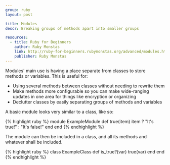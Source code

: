 ```yaml
---
group: ruby
layout: post

title: Modules
descr: Breaking groups of methods apart into smaller groups

resources:
  - title: Ruby for Beginners
    author: Ruby Monstas
    link: http://ruby-for-beginners.rubymonstas.org/advanced/modules.html
    publisher: Ruby Monstas
---
```


Modules' main use is having a place separate from classes to store methods or variables. This is useful for:

* Using several methods between classes without needing to rewrite them
* Make methods more configurable so you can make wide-ranging updates in one area for things like encryption or organizing
* Declutter classes by easily separating groups of methods and variables

A basic module looks very similar to a class, like so:

{% highlight ruby %}
module ExampleModule
  def true(item)
    item ? "It's true!" : "It's false!"
  end
end
{% endhighlight %}

The module can then be included in a class, and all its methods and whatever shall be included.

{% highlight ruby %}
class ExampleClass
  def is_true?(var)
    true(var)
  end
end
{% endhighlight %}
